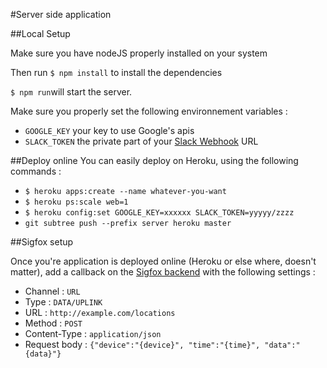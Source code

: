 #Server side application

##Local Setup

Make sure you have nodeJS properly installed on your system

Then run `$ npm install` to install the dependencies

`$ npm run`will start the server.

Make sure you properly set the following environnement variables :
* `GOOGLE_KEY` your key to use Google's apis
* `SLACK_TOKEN` the private part of your [Slack Webhook](https://api.slack.com/incoming-webhooks) URL

##Deploy online
You can easily deploy on Heroku, using the following commands :
* `$ heroku apps:create --name whatever-you-want`
* `$ heroku ps:scale web=1`
* `$ heroku config:set GOOGLE_KEY=xxxxxx SLACK_TOKEN=yyyyy/zzzz`
* `git subtree push --prefix server heroku master` 

##Sigfox setup

Once you're application is deployed online (Heroku or else where, doesn't matter), add a callback on the [Sigfox backend](http://backend.sigfox.com) with the following settings :

* Channel : `URL`
* Type : `DATA/UPLINK `
* URL : `http://example.com/locations`
* Method : `POST`
* Content-Type : `application/json`
* Request body : `{"device":"{device}", "time":"{time}", "data":"{data}"}`
